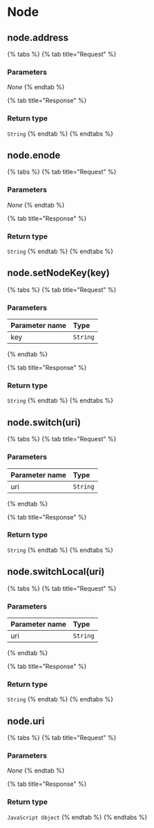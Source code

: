 # Node

## node.address

{% tabs %}
{% tab title="Request" %}
### **Parameters**

_None_
{% endtab %}

{% tab title="Response" %}
### Return type

`String`
{% endtab %}
{% endtabs %}

## node.enode

{% tabs %}
{% tab title="Request" %}
### **Parameters**

_None_
{% endtab %}

{% tab title="Response" %}
### Return type

`String`
{% endtab %}
{% endtabs %}

## node.setNodeKey\(key\)

{% tabs %}
{% tab title="Request" %}
### **Parameters**

| Parameter name | Type |
| :--- | :--- |
| key | `String` |
{% endtab %}

{% tab title="Response" %}
### Return type

`String`
{% endtab %}
{% endtabs %}

## node.switch\(uri\)

{% tabs %}
{% tab title="Request" %}
### **Parameters**

| Parameter name | Type |
| :--- | :--- |
| uri | `String` |
{% endtab %}

{% tab title="Response" %}
### Return type

`String`
{% endtab %}
{% endtabs %}

## node.switchLocal\(uri\)

{% tabs %}
{% tab title="Request" %}
### **Parameters**

| Parameter name | Type |
| :--- | :--- |
| uri | `String` |
{% endtab %}

{% tab title="Response" %}
### Return type

`String`
{% endtab %}
{% endtabs %}

## node.uri

{% tabs %}
{% tab title="Request" %}
### **Parameters**

_None_
{% endtab %}

{% tab title="Response" %}
### Return type

`JavaScript Object`
{% endtab %}
{% endtabs %}

